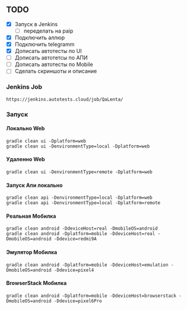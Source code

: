 
## TODO

- [X] Запуск в Jenkins
    - [ ] переделать на paip
- [X] Подключить аллюр
- [X] Подключить telegramm
- [X] Дописать автотесты по UI
- [ ] Дописать автотетсы по АПИ
- [ ] Дописать автотесты по Mobile
- [ ] Сделать скриншоты и описание

### Jenkins Job

```
https://jenkins.autotests.cloud/job/QaLenta/
```


### Запуск

#### Локально Web
```
gradle clean ui -Dplatform=web
gradle clean ui -DenvironmentType=local -Dplatform=web
```
#### Удаленно Web
```
gradle clean ui -DenvironmentType=remote -Dplatform=web
```
#### Запуск Апи локально
```
gradle clean api -DenvironmentType=local -Dplatform=web
gradle clean api -DenvironmentType=local -Dplatform=remote
```
#### Реальная Мобилка
```
gradle clean android -DdeviceHost=real -DmobileOS=android
gradle clean android -Dplatform=mobile -DdeviceHost=real -DmobileOS=android -Ddevice=redmi9A
```

#### Эмулятор Мобилка
```
gradle clean android -Dplatform=mobile -DdeviceHost=emulation -DmobileOS=android -Ddevice=pixel4
```
#### BrowserStack Мобилка
```
gradle clean android -Dplatform=mobile -DdeviceHost=browserstack -DmobileOS=android -Ddevice=pixel6Pro
```

